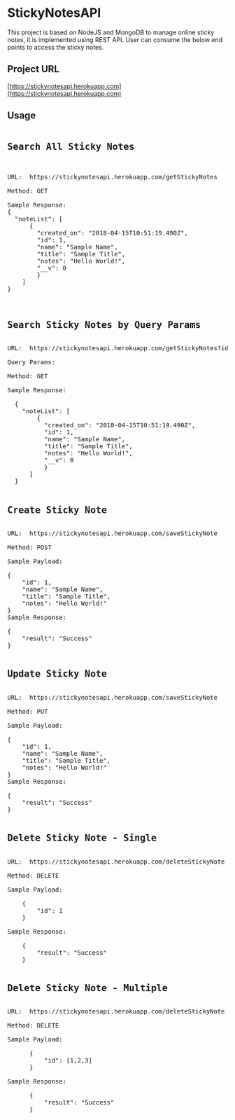 # StickyNotesAPI
This project is based on NodeJS and MongoDB to manage online sticky notes, it is implemented using REST API. User can consume the below end points to access the sticky notes.
## Project URL 
[https://stickynotesapi.herokuapp.com](https://stickynotesapi.herokuapp.com)

## Usage
<pre>
<h2>Search All Sticky Notes</h2><br/>
URL:  https://stickynotesapi.herokuapp.com/getStickyNotes<br/>
Method: GET

Sample Response:
{
  "noteList": [
      {
        "created_on": "2018-04-15T10:51:19.490Z",
        "id": 1,
        "name": "Sample Name",
        "title": "Sample Title",
        "notes": "Hello World!",
        "__v": 0
        }
    ]
}


<h2>Search Sticky Notes by Query Params</h2>
URL:  https://stickynotesapi.herokuapp.com/getStickyNotes?id=1

Query Params: <?id=_id, name=_name, title=_title, notes=_notes>

Method: GET

Sample Response:

  {
    "noteList": [
        {
          "created_on": "2018-04-15T10:51:19.490Z",
          "id": 1,
          "name": "Sample Name",
          "title": "Sample Title",
          "notes": "Hello World!",
          "__v": 0
          }
      ]
  }
  
<h2>Create Sticky Note</h2>
URL:  https://stickynotesapi.herokuapp.com/saveStickyNote

Method: POST

Sample Payload:

{
    "id": 1,
    "name": "Sample Name",
    "title": "Sample Title",
    "notes": "Hello World!"
}
Sample Response:

{
    "result": "Success"
}

<h2>Update Sticky Note</h2>
URL:  https://stickynotesapi.herokuapp.com/saveStickyNote

Method: PUT

Sample Payload:

{
    "id": 1,
    "name": "Sample Name",
    "title": "Sample Title",
    "notes": "Hello World!"
}
Sample Response:

{
    "result": "Success"
}

<h2>Delete Sticky Note - Single</h2>
URL:  https://stickynotesapi.herokuapp.com/deleteStickyNote

Method: DELETE

Sample Payload:

    {
        "id": 1
    }
    
Sample Response:

    {
        "result": "Success"
    }
    
<h2>Delete Sticky Note - Multiple</h2>
URL:  https://stickynotesapi.herokuapp.com/deleteStickyNote

Method: DELETE

Sample Payload:

      {
          "id": [1,2,3]
      }
      
Sample Response:

      {
          "result": "Success"
      }
      
  </pre>
